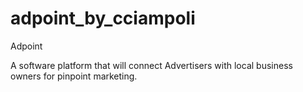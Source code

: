 adpoint_by_cciampoli
====================

Adpoint


A software platform that will connect Advertisers with local business owners for pinpoint marketing.
